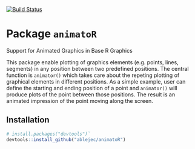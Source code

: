 [![Build Status](https://travis-ci.org/ablejec/animatoR.svg?branch=master)](https://travis-ci.org/ablejec/animatoR)
# Package `animatoR`
Support for Animated Graphics in Base R Graphics

This package enable plotting of graphics elements (e.g. points, lines, segments) in any position between two predefined positions. 
The central function is `animator()` which takes care about the repeting plotting of graphical elements in different positions. 
As a simple example, user can define the starting and ending position of a point and `animator()` 
will produce plots of the point between those positions. 
The result is an animated impression of the point moving along the screen.

## Installation


```R
# install.packages("devtools")`
devtools::install_github("ablejec/animatoR")
```

